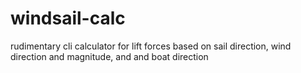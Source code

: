 # windsail-calc

rudimentary cli calculator for lift forces based on sail direction, wind direction and magnitude, and  and boat direction